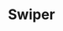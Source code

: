---
id: 0
title: Swiper
caption: Custom Code
url: https://didgustm.github.io/mySwiper/
view: https://raw.githubusercontent.com/didgustm/image/main/view/swiper_view.webp
thumnail: https://github.com/didgustm/image/blob/main/thumnail/js.jpg?raw=true
category: Etc
device: PC only
---